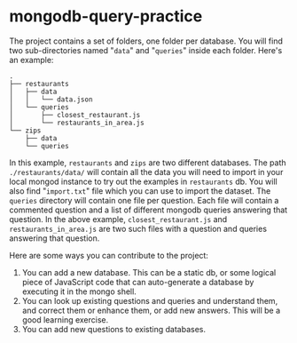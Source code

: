 # mongodb-query-practice
The project contains a set of folders, one folder per database. You will find two sub-directories named "`data`" and "`queries`" 
inside each folder. Here's an example:
```
.
├── restaurants
│   ├── data
│   │   └── data.json
│   └── queries
│       ├── closest_restaurant.js
│       └── restaurants_in_area.js
└── zips
    ├── data
    └── queries
```

In this example, `restaurants` and `zips` are two different databases. The path `./restaurants/data/` will contain all the
data you will need to import in your local mongod instance to try out the examples in `restaurants` db. You will also find
"`import.txt`" file which you can use to import the dataset. The `queries` directory will contain one file per question.
Each file will contain a commented question and a list of different mongodb queries answering that question. In the above
example, `closest_restaurant.js` and `restaurants_in_area.js` are two such files with a question and queries answering that
question.

Here are some ways you can contribute to the project:

1) You can add a new database. This can be a static db, or some logical piece of JavaScript code that can auto-generate a
database by executing it in the mongo shell.
2) You can look up existing questions and queries and understand them, and correct them or enhance them, or add new answers. 
This will be a good learning exercise.
3) You can add new questions to existing databases.
